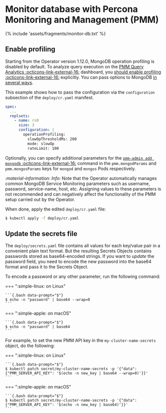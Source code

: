 # Monitor database with Percona Monitoring and Management (PMM)

{% include 'assets/fragments/monitor-db.txt' %}

## Enable profiling

Starting from the Operator version 1.12.0, MongoDB operation profiling is
disabled by default. To analyze query execution on the [PMM Query Analytics  :octicons-link-external-16:](https://docs.percona.com/percona-monitoring-and-management/3/use/qan/index.html) dashboard, you
[should enable profiling  :octicons-link-external-16:](https://docs.percona.com/percona-monitoring-and-management/3/install-pmm/install-pmm-client/connect-database/mongodb.html?#compare-query-source-methods) explicitly. You can pass options to MongoDB [in several ways](options.md).

This example shows how to pass the configuration via the `configuration` subsection of the `deploy/cr.yaml` manifest. 

   ```yaml
   spec:
     ...
     replsets:
       - name: rs0
         size: 3
         configuration: |
           operationProfiling:
             slowOpThresholdMs: 200
             mode: slowOp
             rateLimit: 100
   ```

Optionally, you can specify additional parameters for the [`pmm-admin add mongodb`  :octicons-link-external-16:](https://docs.percona.com/percona-monitoring-and-management/3/use/commands/pmm-admin.html?h=pmm+admin#__tabbed_1_1) command in the  `pmm.mongodParams` and `pmm.mongosParams` keys for `mongod` and `mongos` Pods respectively.

<i info>:material-information: Info: </i> Note that the Operator automatically manages common MongoDB Service Monitoring parameters such as username, password, service-name, host, etc. Assigning values to these parameters is not recommended and can negatively affect the functionality of the PMM setup carried out by the Operator.

When done, apply the edited `deploy/cr.yaml` file:

```{.bash data-prompt="$"}
$ kubectl apply -f deploy/cr.yaml
```

## Update the secrets file

The `deploy/secrets.yaml` file contains all values for each key/value pair in a convenient plain text format. But the resulting Secrets Objects contains passwords stored as base64-encoded strings. If you want to *update* the password field, you need to encode the new password into the base64 format and pass it to the Secrets Object.

To encode a password or any other parameter, run the following command:

=== ":simple-linux: on Linux"

    ```{.bash data-prompt="$"} 
    $ echo -n "password" | base64 --wrap=0
    ``` 

=== ":simple-apple: on macOS"

    ```{.bash data-prompt="$"} 
    $ echo -n "password" | base64
    ```

For example, to set the new PMM API key in the `my-cluster-name-secrets` object, do the following:

=== ":simple-linux: on Linux"

    ```{.bash data-prompt="$"}
    $ kubectl patch secret/my-cluster-name-secrets -p '{"data":{"PMM_SERVER_API_KEY": '$(echo -n new_key | base64 --wrap=0)'}}'
    ```

=== ":simple-apple: on macOS"

    ```{.bash data-prompt="$"}
    $ kubectl patch secret/my-cluster-name-secrets -p '{"data":{"PMM_SERVER_API_KEY": '$(echo -n new_key | base64)'}}'
    ```
